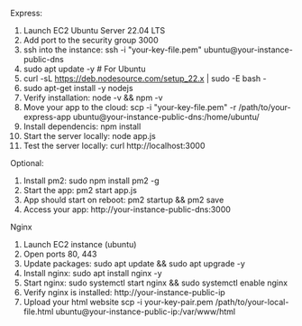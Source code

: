 Express:

1. Launch EC2 Ubuntu Server 22.04 LTS
2. Add port to the security group 3000
3. ssh into the instance: ssh -i "your-key-file.pem" ubuntu@your-instance-public-dns
4. sudo apt update -y  # For Ubuntu
5. curl -sL https://deb.nodesource.com/setup_22.x | sudo -E bash -
6. sudo apt-get install -y nodejs
7. Verify installation: node -v && npm -v
8. Move your app to the cloud: scp -i "your-key-file.pem" -r /path/to/your-express-app ubuntu@your-instance-public-dns:/home/ubuntu/
9. Install dependencis: npm install
10. Start the server locally: node app.js
11. Test the server locally: curl http://localhost:3000

Optional:
1. Install pm2: sudo npm install pm2 -g
2. Start the app: pm2 start app.js
3. App should start on reboot: pm2 startup && pm2 save
4. Access your app: http://your-instance-public-dns:3000


Nginx
1. Launch EC2 instance (ubuntu)
2. Open ports 80, 443
3. Update packages: sudo apt update && sudo apt upgrade -y
4. Install nginx: sudo apt install nginx -y
5. Start nginx: sudo systemctl start nginx && sudo systemctl enable nginx
6. Verify nginx is installed: http://your-instance-public-ip
7. Upload your html website scp -i your-key-pair.pem /path/to/your-local-file.html ubuntu@your-instance-public-ip:/var/www/html
